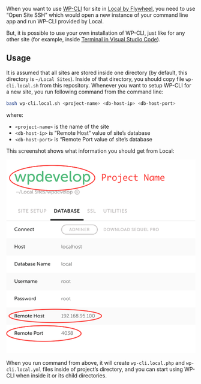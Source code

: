 When you want to use [WP-CLI](http://wp-cli.org/) for site in [Local by Flywheel](https://local.getflywheel.com/), you need to use “Open Site SSH” which would open a new instance of your command line app and run WP-CLI provided by Local.

But, it is possible to use your own installation of WP-CLI, just like for any other site (for example, inside [Terminal in Visual Studio Code](https://code.visualstudio.com/docs/editor/integrated-terminal)).

## Usage

It is assumed that all sites are stored inside one directory (by default, this directory is `~/Local Sites`). Inside of that directory, you should copy file `wp-cli.local.sh` from this repository. Whenever you want to setup WP-CLI for a new site, you run following command from the command line:

```bash
bash wp-cli.local.sh <project-name> <db-host-ip> <db-host-port>
```

where:

- `<project-name>` is the name of the site
- `<db-host-ip>` is “Remote Host“ value of site’s database
- `<db-host-port>` is “Remote Port value of site’s database

This screenshot shows what information you should get from Local:

![Local by Flywheel](settings-in-local.png)

When you run command from above, it will create `wp-cli.local.php` and `wp-cli.local.yml` files inside of project’s directory, and you can start using WP-CLI when inside it or its child directories.
